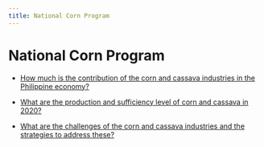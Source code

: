 ```yaml
---
title: National Corn Program
---
```


# National Corn Program


 - [How much is the contribution of the corn and cassava industries in the Philippine economy?](/national-banner-programs/national-corn-program/how-much-is-the-contribution-of-the-corn-and-cassava-industries-in-the-philippine-economy)
    
 - [What are the production and sufficiency level of corn and cassava in 2020?](/national-banner-programs/national-corn-program/what-are-the-production-and-sufficiency-level-of-corn-and-cassava-in-2020)
    
 - [What are the challenges of the corn and cassava industries and the strategies to address these?](/national-banner-programs/national-corn-program/what-are-the-challenges-of-the-corn-and-cassava-industries-and-the-strategies-to-address-these)
    
